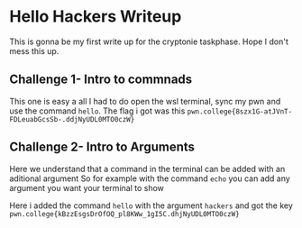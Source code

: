 # Hello Hackers Writeup
This is gonna be my first write up for the cryptonie taskphase. Hope I don't mess this up.




## Challenge 1- Intro to commnads
This one is easy a all I had to do open the wsl terminal, sync my pwn and use the command `hello`.
The flag i got was this
`pwn.college{8szx1G-atJVnT-FDLeuabGcsSb-.ddjNyUDL0MTO0czW}`



## Challenge 2-  Intro to Arguments
Here we understand that a command in the terminal can be added with an aditional argument
So for example with the command `echo` you can add any argument you want your terminal to show

Here i added the command `hello` with the argument `hackers` and got the key
`pwn.college{kBzzEsgsDrOfOQ_pl8KWw_1gI5C.dhjNyUDL0MTO0czW}`